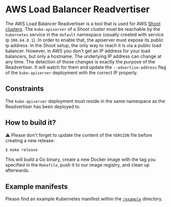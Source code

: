 # AWS Load Balancer Readvertiser

The AWS Load Balancer Readvertiser is a tool that is used for AWS [Shoot clusters](https://github.com/gardener/documentation/wiki/Architecture). The `kube-apiserver` of a Shoot cluster must be reachable by the `kubernetes` service in the `default` namespace (usually created with service ip `100.64.0.1`). In order to enable that, the apiserver must expose its public ip address. In the Shoot setup, the only way to reach it is via a public load balancer. However, in AWS you don't get an IP address for your load balancers, but only a hostname. The underlying IP address can change at any time. The detection of those changes is exactly the purpose of the Readvertiser. It will watch for them and update the `--advertise-address` flag of the `kube-apiserver` deployment with the correct IP properly.

## Constraints

The `kube-apiserver` deployment must reside in the same namespace as the Readvertiser has been deployed to.

## How to build it?

:warning: Please don't forget to update the content of the `VERSION` file before creating a new release:

```bash
$ make release
```

This will build a Go binary, create a new Docker image with the tag you specified in the `Makefile`, push it to our image registry, and clean up afterwards.

## Example manifests

Please find an example Kubernetes manifest within the [`/example`](example) directory.
